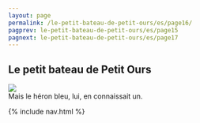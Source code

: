```yaml
---
layout: page
permalink: /le-petit-bateau-de-petit-ours/es/page16/
pagprev: le-petit-bateau-de-petit-ours/es/page15
pagnext: le-petit-bateau-de-petit-ours/es/page17
---
```


## Le petit bateau de Petit Ours

<img src="{{ site.baseurl }}/img/le-petit-bateau-de-petit-ours/page16.jpg"/>

<div class="childbook-text">
Mais le héron bleu, lui, en connaissait un.
</div>

{% include nav.html %}
